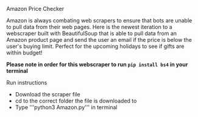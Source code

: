 Amazon Price Checker

Amazon is always combating web scrapers to ensure that bots are unable to pull data from their web pages. Here is the newest iteration to a webscraper built with BeautifulSoup that is able to pull data from an Amazon product page and send the user an email if the price is below the user's buying limit. Perfect for the upcoming holidays to see if gifts are within budget!

**Please note in order for this webscraper to run ```pip install bs4``` in your terminal**

Run instructions
- Download the scraper file
- cd to the correct folder the file is downloaded to
- Type '''python3 Amazon.py''' in terminal
